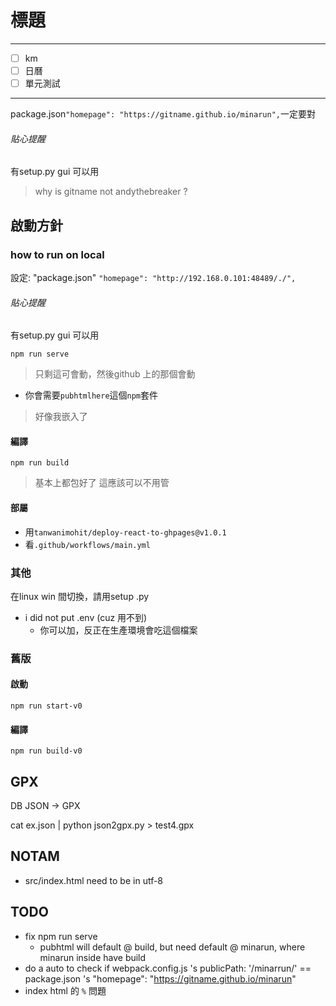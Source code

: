 # 標題

---

- [ ] km
- [ ] 日曆
- [ ] 單元測試

---

package.json`"homepage": "https://gitname.github.io/minarun",`一定要對

###### 貼心提醒
有setup.py gui 可以用

> why is gitname not andythebreaker ?

## 啟動方針

### how to run on local

設定:
"package.json"
`"homepage": "http://192.168.0.101:48489/./",`

###### 貼心提醒
有setup.py gui 可以用

`npm run serve`

> 只剩這可會動，然後github 上的那個會動

- 你會需要`pubhtmlhere`這個`npm`套件

> 好像我嵌入了

#### 編譯

`npm run build`

> 基本上都包好了 這應該可以不用管

#### 部屬

- 用`tanwanimohit/deploy-react-to-ghpages@v1.0.1`
- 看`.github/workflows/main.yml`

### 其他

在linux win 間切換，請用setup .py

- i did not put .env (cuz 用不到)
    - 你可以加，反正在生產環境會吃這個檔案

### 舊版

#### 啟動

`npm run start-v0`

#### 編譯

`npm run build-v0`

## GPX

DB JSON -> GPX

cat ex.json | python json2gpx.py > test4.gpx

## NOTAM

- src/index.html need to be in utf-8

## TODO

- fix npm run serve
    - pubhtml will default @ build, but need default @ minarun, where minarun inside have build
- do a auto to check if webpack.config.js 's publicPath: '/minarrun/' == package.json 's "homepage": "https://gitname.github.io/minarun"
- index html 的 `%` 問題